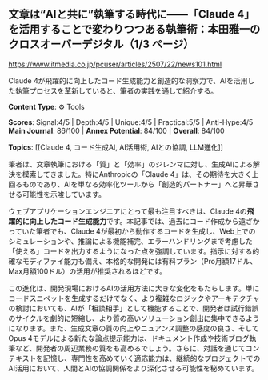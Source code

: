 ## 文章は“AIと共に”執筆する時代に――「Claude 4」を活用することで変わりつつある執筆術：本田雅一のクロスオーバーデジタル（1/3 ページ）

https://www.itmedia.co.jp/pcuser/articles/2507/22/news101.html

Claude 4が飛躍的に向上したコード生成能力と創造的な洞察力で、AIを活用した執筆プロセスを革新していると、筆者の実践を通して紹介する。

**Content Type**: ⚙️ Tools

**Scores**: Signal:4/5 | Depth:4/5 | Unique:4/5 | Practical:5/5 | Anti-Hype:4/5
**Main Journal**: 86/100 | **Annex Potential**: 84/100 | **Overall**: 84/100

**Topics**: [[Claude 4, コード生成AI, AI活用術, AIとの協調, LLM進化]]

筆者は、文章執筆における「質」と「効率」のジレンマに対し、生成AIによる解決を模索してきました。特にAnthropicの「Claude 4」は、その期待を大きく上回るものであり、AIを単なる効率化ツールから「創造的パートナー」へと昇華させる可能性を示唆しています。

ウェブアプリケーションエンジニアにとって最も注目すべきは、Claude 4の**飛躍的に向上したコード生成能力**です。本記事では、過去にコード作成から遠ざかっていた筆者でも、Claude 4が最初から動作するコードを生成し、Web上でのシミュレーションや、推論による機能補完、エラーハンドリングまで考慮した「使える」コードを出力するようになった点を強調しています。指示に対する的確なモディファイ能力も備え、本格的な開発には有料プラン（Pro月額17ドル、Max月額100ドル）の活用が推奨されるほどです。

この進化は、開発現場におけるAIの活用方法に大きな変化をもたらします。単にコードスニペットを生成するだけでなく、より複雑なロジックやアーキテクチャの検討においても、AIが「相談相手」として機能することで、開発者は試行錯誤のサイクルを劇的に短縮し、より質の高いソリューション創出に集中できるようになります。また、生成文章の質の向上やニュアンス調整の感度の良さ、そしてOpus 4モデルによる新たな論点提示能力は、ドキュメント作成や技術ブログ執筆など、開発者の周辺業務の質をも高めるでしょう。さらに、対話を通じてコンテキストを記憶し、専門性を高めていく適応能力は、継続的なプロジェクトでのAI活用において、人間とAIの協調関係をより深化させる可能性を秘めています。
